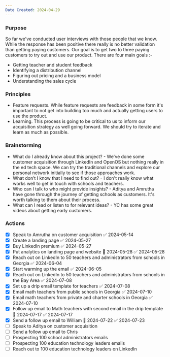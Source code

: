 ```yaml
---
Date Created: 2024-04-29
---
```

### Purpose

So far we've conducted user interviews with those people that we know. While the response has been positive there really is no better validation than getting paying customers. Our goal is to get two to three paying customers to try out and use our product. There are four main goals :-
- Getting teacher and student feedback
- Identifying a distribution channel
- Figuring out pricing and a business model
- Understanding the sales cycle

### Principles 
- Feature requests. While feature requests are feedback in some form it's important to not get into building too much and actually getting users to use the product. 
- Learning. This process is going to be critical to us to inform our acquisition strategy as well going forward. We should try to iterate and learn as much as possible. 

### Brainstorming
- What do I already know about this project? - We've done some customer acquisition through LinkedIn and OpenOS but nothing really in the ed tech space. We can try the traditional channels and explore our personal network initially to see if those approaches work.
- What don’t I know that I need to find out? - I don't really know what works well to get in touch with schools and teachers.
- Who can I talk to who might provide insights? - Aditya and Amrutha have gone through the journey of getting schools as customers. It's worth talking to them about their process.
- What can I read or listen to for relevant ideas? - YC has some great videos about getting early customers. 

### Actions
- [x] Speak to Amrutha on customer acquisition ✅ 2024-05-14
- [x] Create a landing page ✅ 2024-05-27
- [x] Buy LinkedIn premium ✅ 2024-05-27
- [x] Put analytics on landing page and website 📅 2024-05-28 ✅ 2024-05-28
- [x] Reach out on LinkedIn to 50 teachers and administrators from schools in Georgia ✅ 2024-06-04
- [x] Start warming up the email ✅ 2024-06-05
- [x] Reach out on LinkedIn to 50 teachers and administrators from schools in the Bay Area ✅ 2024-07-08
- [x] Set up a drip email template for teachers ✅ 2024-07-08
- [x] Email math teachers from public schools in Georgia ✅ 2024-07-10
- [x] Email math teachers from private and charter schools in Georgia ✅ 2024-07-10
- [x] Follow up email to Math teachers with second email in the drip template 📅 2024-07-17 ✅ 2024-07-17
- [x] Send a follow up email to William 📅 2024-07-22 ✅ 2024-07-23
- [ ] Speak to Aditya on customer acquisition
- [ ] Send a follow up email to Chris 
- [ ] Prospecting 100 school administrators emails
- [ ] Prospecting 100 education technology leaders emails
- [ ] Reach out to 100 education technology leaders on LinkedIn